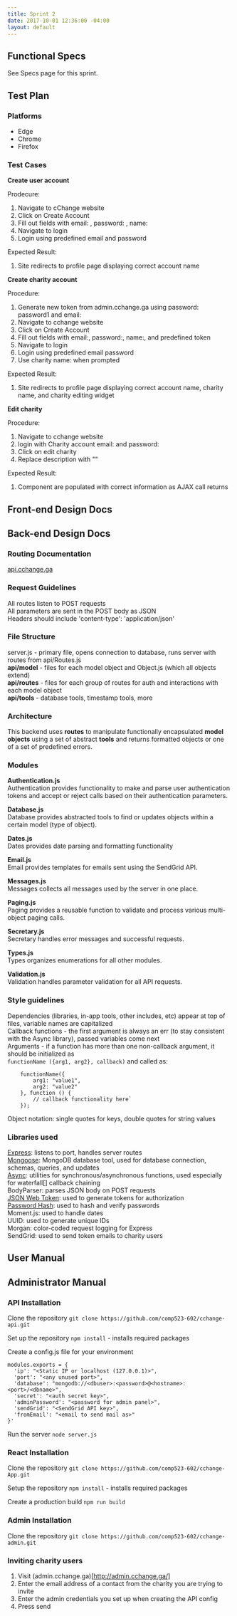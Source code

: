 ```yaml
---
title: Sprint 2
date: 2017-10-01 12:36:00 -04:00
layout: default
---
```


## Functional Specs

See Specs page for this sprint.

## Test Plan

### Platforms
* Edge
* Chrome
* Firefox

### Test Cases

**Create user account**

Prodecure:
1. Navigate to cChange website  
2. Click on Create Account
3. Fill out fields with email: , password: , name:
4. Navigate to login
5. Login using predefined email and password

Expected Result:
1. Site redirects to profile page displaying correct account name

**Create charity account**

Procedure:
1. Generate new token from admin.cchange.ga using password: password1 and email:
2. Navigate to cchange website
3. Click on Create Account
4. Fill out fields with email:, password:, name:, and predefined token
5. Navigate to login
6. Login using predefined email password
7. Use charity name: when prompted

Expected Result:
1. Site redirects to profile page displaying correct account name, charity name, and charity editing widget

**Edit charity**

Procedure:
1. Navigate to cchange website
2. login with Charity account email: and password:
3. Click on edit charity
4. Replace description with ""

Expected Result:

1. Component are populated with correct information as AJAX call returns

## Front-end Design Docs

## Back-end Design Docs  

### Routing Documentation
[api.cchange.ga](http://api.cchange.ga)

### Request Guidelines
All routes listen to POST requests  
All parameters are sent in the POST body as JSON  
Headers should include 'content-type': 'application/json'  

### File Structure

server.js - primary file, opens connection to database, runs server with routes from api/Routes.js  
**api/model** - files for each model object and Object.js (which all objects extend)  
**api/routes** - files for each group of routes for auth and interactions with each model object  
**api/tools** - database tools, timestamp tools, more  

### Architecture

This backend uses **routes** to manipulate functionally encapsulated **model objects** using a set of abstract **tools** and returns formatted objects or one of a set of predefined errors.

### Modules

**Authentication.js**   
Authentication provides functionality to make and parse user authentication tokens and accept or reject calls based on their authentication parameters.

**Database.js**  
Database provides abstracted tools to find or updates objects within a certain model (type of object).

**Dates.js**  
Dates provides date parsing and formatting functionality

**Email.js**  
Email provides templates for emails sent using the SendGrid API.

**Messages.js**  
Messages collects all messages used by the server in one place.

**Paging.js**  
Paging provides a reusable function to validate and process various multi-object paging calls.

**Secretary.js**  
Secretary handles error messages and successful requests.

**Types.js**  
Types organizes enumerations for all other modules.

**Validation.js**  
Validation handles parameter validation for all API requests.

### Style guidelines

Dependencies (libraries, in-app tools, other includes, etc) appear at top of files, variable names are capitalized  
Callback functions - the first argument is always an err (to stay consistent with the Async library), passed variables come next  
Arguments - if a function has more than one non-callback argument, it should be initialized as  
`functionName ({arg1, arg2}, callback)`
and called as:
```
    functionName({
        arg1: "value1",
        arg2: "value2"
    }, function () {
        // callback functionality here`
    });
```
Object notation: single quotes for keys, double quotes for string values

### Libraries used

[Express](https://expressjs.com/en/guide/routing.html): listens to port, handles server routes  
[Mongoose](http://mongoosejs.com/docs/guide.html): MongoDB database tool, used for database connection, schemas, queries, and updates  
[Async](https://caolan.github.io/async/docs.html): utilities for synchronous/asynchronous functions, used especially for waterfall\[\] callback chaining  
BodyParser: parses JSON body on POST requests  
[JSON Web Token](https://github.com/auth0/node-jsonwebtoken): used to generate tokens for authorization  
[Password Hash](https://github.com/davidwood/node-password-hash): used to hash and verify passwords  
Moment.js: used to handle dates  
UUID: used to generate unique IDs  
Morgan: color-coded request logging for Express  
SendGrid: used to send token emails to charity users  

## User Manual

## Administrator Manual

### API Installation

Clone the repository
`git clone https://github.com/comp523-602/cchange-api.git`

Set up the repository
`npm install` - installs required packages

Create a config.js file for your environment
```
modules.exports = {
  'ip': "<Static IP or localhost (127.0.0.1)>",
  'port': "<any unused port>",
  'database': "mongodb://<dbuser>:<password>@<hostname>:<port>/<dbname>",
  'secret': "<auth secret key>",
  'adminPassword': "<password for admin panel>",
  'sendGrid': "<SendGrid API key>",
  'fromEmail': "<email to send mail as>"
}'
```

Run the server
`node server.js`

### React Installation

Clone the repository
`git clone https://github.com/comp523-602/cchange-App.git`

Setup the repository
`npm install` - installs required packages

Create a production build
`npm run build`

### Admin Installation

Clone the repository
`git clone https://github.com/comp523-602/cchange-admin.git`

### Inviting charity users
1. Visit (admin.cchange.ga)[http://admin.cchange.ga/]
2. Enter the email address of a contact from the charity you are trying to invite
3. Enter the admin credentials you set up when creating the API config
4. Press send
